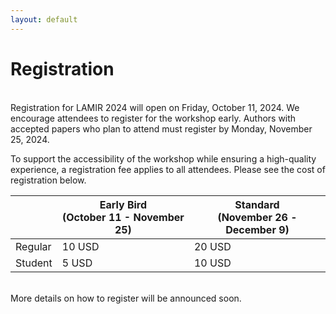 ```yaml
---
layout: default
---
```


# Registration

<br>
Registration for LAMIR 2024 will open on Friday, October 11, 2024. We encourage attendees to register for the workshop early. Authors with accepted papers who plan to attend must register by Monday, November 25, 2024.

To support the accessibility of the workshop while ensuring a high-quality experience, a registration fee applies to all attendees. Please see the cost of registration below.


<table class="table mb-0 mx-auto">
  <thead>
    <tr>
      <th></th>
      <th scope="col" class="col-title text-center">Early Bird<br>(October 11 - November 25)</th>
      <th scope="col" class="col-title text-center">Standard<br>(November 26 - December 9)</th>
    </tr>
  </thead>
  <tbody>
    <tr>
      <td scope="row" class="col-space text-center">Regular</td>
      <td scope="row" class="col-space text-center">10 USD</td>
      <td scope="row" class="col-space text-center">20 USD</td>
    </tr>
    <tr>
      <td class="text-center">Student</td>
      <td class="text-center">5 USD</td>
      <td class="text-center">10 USD</td>
    </tr>
  </tbody>
</table>

<br>
More details on how to register will be announced soon.
